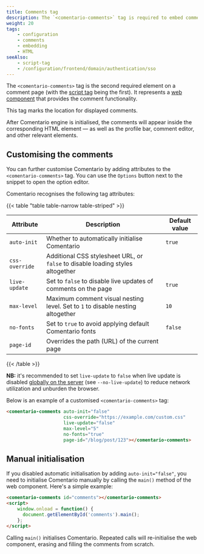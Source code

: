```yaml
---
title: Comments tag
description: The `<comentario-comments>` tag is required to embed comments on a page
weight: 20
tags:
    - configuration
    - comments
    - embedding
    - HTML
seeAlso:
    - script-tag
    - /configuration/frontend/domain/authentication/sso
---
```


The `<comentario-comments>` tag is the second required element on a comment page (with the [script tag](script-tag) being the first). It represents a [web component](https://developer.mozilla.org/en-US/docs/Web/API/Web_components) that provides the comment functionality.

<!--more-->

This tag marks the location for displayed comments.

After Comentario engine is initialised, the comments will appear inside the corresponding HTML element — as well as the profile bar, comment editor, and other relevant elements.

## Customising the comments

You can further customise Comentario by adding attributes to the `<comentario-comments>` tag. You can use the `Options` button next to the snippet to open the option editor.

Comentario recognises the following tag attributes:

{{< table "table table-narrow table-striped" >}}

| Attribute      | Description                                                                    | Default value |
|----------------|--------------------------------------------------------------------------------|---------------|
| `auto-init`    | Whether to automatically initialise Comentario                                 | `true`        |
| `css-override` | Additional CSS stylesheet URL, or `false` to disable loading styles altogether |               |
| `live-update`  | Set to `false` to disable live updates of comments on the page                 | `true`        |
| `max-level`    | Maximum comment visual nesting level. Set to `1` to disable nesting altogether | `10`          |
| `no-fonts`     | Set to `true` to avoid applying default Comentario fonts                       | `false`       |
| `page-id`      | Overrides the path (URL) of the current page                                   |               |
{{< /table >}}

**NB:** it's recommended to set `live-update` to `false` when live update is disabled [globally on the server](/configuration/backend/static) (see `--no-live-update`) to reduce network utilization and unburden the browser.

Below is an example of a customised `<comentario-comments>` tag:

```html
<comentario-comments auto-init="false" 
                     css-override="https://example.com/custom.css"
                     live-update="false"
                     max-level="5"
                     no-fonts="true" 
                     page-id="/blog/post/123"></comentario-comments>
```

## Manual initialisation

If you disabled automatic initialisation by adding `auto-init="false"`, you need to initialise Comentario manually by calling the `main()` method of the web component. Here's a simple example:

```html
<comentario-comments id="comments"></comentario-comments>
<script>
    window.onload = function() {
      document.getElementById('comments').main();
    };
</script>
```

Calling `main()` initialises Comentario. Repeated calls will re-initialise the web component, erasing and filling the comments from scratch.

